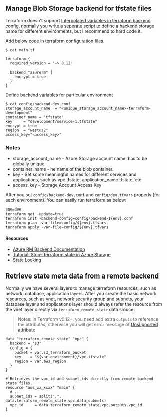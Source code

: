 
## Manage Blob Storage backend for tfstate files

Terraform doesn't support [Interpolated variables in terraform backend config](https://github.com/hashicorp/terraform/pull/12067), normally you write a seperate script to define a backend storage name for different environments, but I recommend to hard code it.

Add below code in terraform configuration files.
```
$ cat main.tf

terraform {
  required_version = "~> 0.12"

  backend "azurerm" {
    encrypt = true
  }
}
```

Define backend variables for particular environment
```
$ cat config/backend-dev.conf
storage_account_name  = "<unique_storage_account_name>-terraform-development"
container_name = "tfstate"
key     = "development/service-1.tfstate"
encrypt = true
region  = "westus2"
access_key="<access_key>"
```

### Notes
- storage_account_name - Azure Storage account name, has to be globally unique.
- container_name - he name of the blob container.
- key - Set some meaningful names for different services and applications, such as vpc.tfstate, application_name.tfstate, etc
- access_key - Storage Account Access Key


After you set `config/backend-dev.conf` and `config/dev.tfvars` properly (for each environment). You can easily run terraform as below:

```
env=dev
terraform get -update=true
terraform init -backend-config=config/backend-${env}.conf
terraform plan -var-file=config/${env}.tfvars
terraform apply -var-file=config/${env}.tfvars
```

#### Resources
* [Azure RM Backend Documentation](https://www.terraform.io/docs/backends/types/azurerm.html)
* [Tutorial: Store Terraform state in Azure Storage](https://docs.microsoft.com/en-us/azure/terraform/terraform-backend)
* [State Locking](https://www.terraform.io/docs/state/locking.html)

## Retrieve state meta data from a remote backend

Normally we have several layers to manage terraform resources, such as network, database, application layers. After you create the basic network resources, such as vnet, network security group and subnets, your database layer and applications layer should always refer the resource from the vnet layer directly via `terraform_remote_state` data srouce. 

>Notes: in Terraform v0.12+, you need add extra `outputs` to reference the attributes, otherwise you will get error message of [Unsupported attribute](https://github.com/hashicorp/terraform/issues/21442)

```
data "terraform_remote_state" "vpc" {
  backend = "s3"
  config = {
    bucket = var.s3_terraform_bucket
    key    = "${var.environment}/vpc.tfstate"
    region = var.aws_region
  }
}
 
# Retrieves the vpc_id and subnet_ids directly from remote backend state files.
resource "aws_xx_xxxx" "main" {
  # ...
  subnet_ids = split(",", data.terraform_remote_state.vpc.data_subnets)
  vpc_id     = data.terraform_remote_state.vpc.outputs.vpc_id
}
```